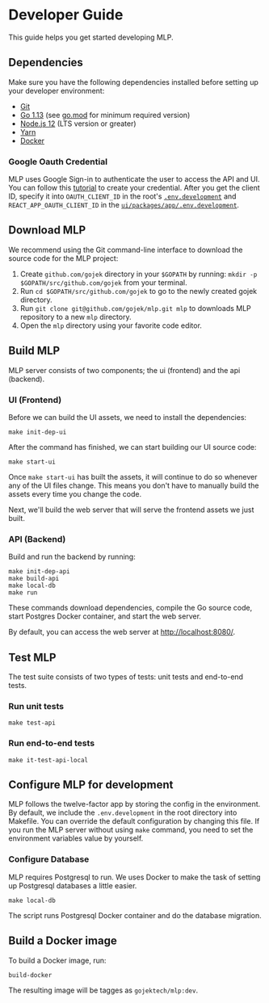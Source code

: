 # Developer Guide

This guide helps you get started developing MLP.

## Dependencies

Make sure you have the following dependencies installed before setting up your developer environment:

- [Git](https://git-scm.com/)
- [Go 1.13](https://golang.org/doc/install) (see [go.mod](../api/go.mod#L3) for minimum required version)
- [Node.js 12](https://nodejs.org) (LTS version or greater)
- [Yarn](https://yarnpkg.com)
- [Docker](https://docs.docker.com/get-docker/)

### Google Oauth Credential

MLP uses Google Sign-in to authenticate the user to access the API and UI. You can follow this [tutorial](https://developers.google.com/identity/sign-in/web/sign-in#create_authorization_credentials) to create your credential. After you get the client ID, specify it into `OAUTH_CLIENT_ID` in the root's [`.env.development`](../..env.development) and `REACT_APP_OAUTH_CLIENT_ID` in the [`ui/packages/app/.env.development`](../ui/packages/app/.env.development).

## Download MLP

We recommend using the Git command-line interface to download the source code for the MLP project:

1. Create `github.com/gojek` directory in your `$GOPATH` by running: `mkdir -p $GOPATH/src/github.com/gojek` from your terminal.
2. Run `cd $GOPATH/src/github.com/gojek` to go to the newly created gojek directory.
3. Run `git clone git@github.com/gojek/mlp.git mlp` to downloads MLP repository to a new `mlp` directory.
4. Open the `mlp` directory using your favorite code editor.

## Build MLP

MLP server consists of two components; the ui (frontend) and the api (backend).

### UI (Frontend)

Before we can build the UI assets, we need to install the dependencies:

```shell script
make init-dep-ui
```

After the command has finished, we can start building our UI source code:

```shell script
make start-ui
```

Once `make start-ui` has built the assets, it will continue to do so whenever any of the UI files change. This means you don't have to manually build the assets every time you change the code.

Next, we'll build the web server that will serve the frontend assets we just built.

### API (Backend)

Build and run the backend by running:

```shell script
make init-dep-api
make build-api
make local-db
make run
```

These commands download dependencies, compile the Go source code, start Postgres Docker container, and start the web server.

By default, you can access the web server at <http://localhost:8080/>.

## Test MLP

The test suite consists of two types of tests: unit tests and end-to-end tests.

### Run unit tests

```shell script
make test-api
```

### Run end-to-end tests

```shell script
make it-test-api-local
```

## Configure MLP for development

MLP follows the twelve-factor app by storing the config in the environment. By default, we include the `.env.development` in the root directory into Makefile. You can override the default configuration by changing this file. If you run the MLP server without using `make` command, you need to set the environment variables value by yourself.

### Configure Database

MLP requires Postgresql to run. We uses Docker to make the task of setting up Postgresql databases a little easier.

```shell script
make local-db
```

The script runs Postgresql Docker container and do the database migration.

## Build a Docker image

To build a Docker image, run:

```shell script
build-docker
```

The resulting image will be tagges as `gojektech/mlp:dev`.
